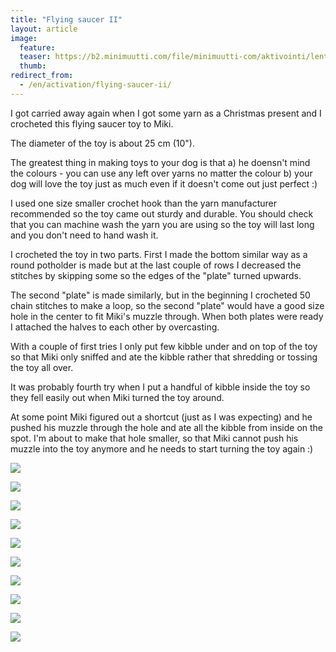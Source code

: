 ```yaml
---
title: "Flying saucer II"
layout: article
image:
  feature:
  teaser: https://b2.minimuutti.com/file/minimuutti-com/aktivointi/lentava-lautanen-ii/DS45091-245px.jpg
  thumb:
redirect_from:
  - /en/activation/flying-saucer-ii/
---
```


I got carried away again when I got some yarn as a Christmas present and I crocheted this flying saucer toy to Miki.

The diameter of the toy is about 25 cm (10").

The greatest thing in making toys to your dog is that a) he doensn't mind the colours - you can use any left over yarns no matter the colour b) your dog will love the toy just as much even if it doesn't come out just perfect :)

I used one size smaller crochet hook than the yarn manufacturer recommended so the toy came out sturdy and durable. You should check that you can machine wash the yarn you are using so the toy will last long and you don't need to hand wash it.

I crocheted the toy in two parts. First I made the bottom similar way as a round potholder is made but at the last couple of rows I decreased the stitches by skipping some so the edges of the "plate" turned upwards.

The second "plate" is made similarly, but in the beginning I crocheted 50 chain stitches to make a loop, so the second "plate" would have a good size hole in the center to fit Miki's muzzle through. When both plates were ready I attached the halves to each other by overcasting.

With a couple of first tries I only put few kibble under and on top of the toy so that Miki only sniffed and ate the kibble rather that shredding or tossing the toy all over.

It was probably fourth try when I put a handful of kibble inside the toy so they fell easily out when Miki turned the toy around.

At some point Miki figured out a shortcut (just as I was expecting) and he pushed his muzzle through the hole and ate all the kibble from inside on the spot. I'm about to make that hole smaller, so that Miki cannot push his muzzle into the toy anymore and he needs to start turning the toy again :)

![](https://b2.minimuutti.com/file/minimuutti-com/aktivointi/lentava-lautanen-ii/DS45155-800px.jpg)

![](https://b2.minimuutti.com/file/minimuutti-com/aktivointi/lentava-lautanen-ii/DS45027-800px.jpg)

![](https://b2.minimuutti.com/file/minimuutti-com/aktivointi/lentava-lautanen-ii/DS45035-800px.jpg)

![](https://b2.minimuutti.com/file/minimuutti-com/aktivointi/lentava-lautanen-ii/DS45019-800px.jpg)

![](https://b2.minimuutti.com/file/minimuutti-com/aktivointi/lentava-lautanen-ii/DS45091-800px.jpg)

![](https://b2.minimuutti.com/file/minimuutti-com/aktivointi/lentava-lautanen-ii/DS45097-800px.jpg)

![](https://b2.minimuutti.com/file/minimuutti-com/aktivointi/lentava-lautanen-ii/DS45161-800px.jpg)

![](https://b2.minimuutti.com/file/minimuutti-com/aktivointi/lentava-lautanen-ii/DS45153-800px.jpg)

![](https://b2.minimuutti.com/file/minimuutti-com/aktivointi/lentava-lautanen-ii/DS45354-800px.jpg)

![](https://b2.minimuutti.com/file/minimuutti-com/aktivointi/lentava-lautanen-ii/Kollaasi__iso_10-800px.jpg)
